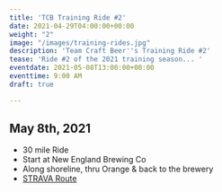 ```yaml
---
title: 'TCB Training Ride #2'
date: 2021-04-29T04:00:00+00:00
weight: "2"
image: "/images/training-rides.jpg"
description: 'Team Craft Beer''s Training Ride #2'
tease: 'Ride #2 of the 2021 training season... '
eventdate: 2021-05-08T13:00:00+00:00
eventtime: 9:00 AM
draft: true

---
```

## May 8th, 2021

* 30 mile Ride
* Start at New England Brewing Co
* Along shoreline, thru Orange & back to the brewery
* [STRAVA Route](https://www.strava.com/routes/2731174487574524434 "STRAVA 30 Mile Ride Route")